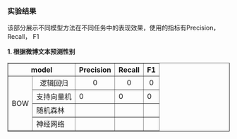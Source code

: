 ### 实验结果

该部分展示不同模型方法在不同任务中的表现效果，使用的指标有Precision，Recall， F1

**1. 根据微博文本预测性别**

<table border="1" cellpadding="10">
    <tr>
        <th colspan = "2" align="center">model</th>
        <th align="center">Precision</th>
        <th align="center">Recall</th>
        <th align="center">  F1  </th>
    </tr>
    <tr>
        <td rowspan = "4" valign="center">BOW</td>
        <td align="center">逻辑回归</td>
        <td align="center">0</td>
        <td align="center">0</td>
        <td align="center">0</td>
    </tr>
    <tr>
        <td>支持向量机</td>
        <td>0</td>
        <td>0</td>
        <td>0</td>
    </tr>
    <tr>
        <td>随机森林</td>
        <td></td>
        <td></td>
        <td></td>
    </tr>
    <tr>
        <td>神经网络</td>
        <td></td>
        <td></td>
        <td></td>
    </tr>
</table>

